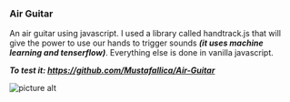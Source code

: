 ### Air Guitar ###
An air guitar using javascript. I used a library called handtrack.js that will give the power to use our hands to trigger sounds ***(it uses machine learning and tenserflow)***. Everything else is done in vanilla javascript. 

***To test it: https://github.com/Mustafallica/Air-Guitar***


![picture alt](https://serving.photos.photobox.com/05384282b89ecb6171e470d25a2b044b7cbd83598ee00bc086d2751a3a1f00f8f421ce38.jpg)

